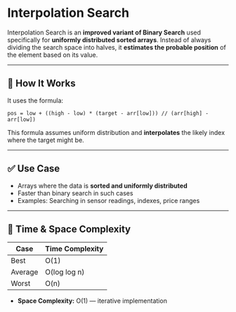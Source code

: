 # Interpolation Search

Interpolation Search is an **improved variant of Binary Search** used specifically for **uniformly distributed sorted arrays**. Instead of always dividing the search space into halves, it **estimates the probable position** of the element based on its value.

---

## 📌 How It Works

It uses the formula:

```
pos = low + ((high - low) * (target - arr[low])) // (arr[high] - arr[low])
```
This formula assumes uniform distribution and **interpolates** the likely index where the target might be.

---

## ✅ Use Case

- Arrays where the data is **sorted and uniformly distributed**
- Faster than binary search in such cases
- Examples: Searching in sensor readings, indexes, price ranges

---

## 🧠 Time & Space Complexity

| Case       | Time Complexity     |
|------------|---------------------|
| Best       | O(1)                |
| Average    | O(log log n)        |
| Worst      | O(n)                |

- **Space Complexity:** O(1) — iterative implementation


